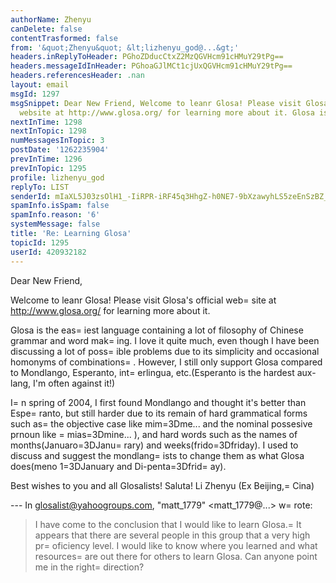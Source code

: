```yaml
---
authorName: Zhenyu
canDelete: false
contentTrasformed: false
from: '&quot;Zhenyu&quot; &lt;lizhenyu_god@...&gt;'
headers.inReplyToHeader: PGhoZDducCtxZ2MzQGVHcm91cHMuY29tPg==
headers.messageIdInHeader: PGhoaGJlMCt1cjUxQGVHcm91cHMuY29tPg==
headers.referencesHeader: .nan
layout: email
msgId: 1297
msgSnippet: Dear New Friend, Welcome to leanr Glosa! Please visit Glosa s official
  website at http://www.glosa.org/ for learning more about it. Glosa is the easiest
nextInTime: 1298
nextInTopic: 1298
numMessagesInTopic: 3
postDate: '1262235904'
prevInTime: 1296
prevInTopic: 1295
profile: lizhenyu_god
replyTo: LIST
senderId: mIaXL5J03zsOlH1_-IiRPR-iRF45q3HhgZ-h0NE7-9bXzawyhLS5zeEnSzBZ_qbsX5tOp2qkhJQoCu9ZT7YsIxEq20stSgN56NM
spamInfo.isSpam: false
spamInfo.reason: '6'
systemMessage: false
title: 'Re: Learning Glosa'
topicId: 1295
userId: 420932182
---
```


Dear New Friend,

Welcome to leanr Glosa! Please visit Glosa's official web=
site at http://www.glosa.org/ for learning more about it.

Glosa is the eas=
iest language containing a lot of filosophy of Chinese grammar and word mak=
ing. I love it quite much, even though I have been discussing a lot of poss=
ible problems due to its simplicity and occasional homonyms of combinations=
. However, I still only support Glosa compared to Mondlango, Esperanto, int=
erlingua, etc.(Esperanto is the hardest aux-lang, I'm often against it!)

I=
n spring of 2004, I first found Mondlango and thought it's better than Espe=
ranto, but still harder due to its remain of hard grammatical forms such as=
 the objective case like mim=3Dme... and the nominal possesive prnoun like =
mias=3Dmine... ), and hard words such as the names of months(Januaro=3DJanu=
rary) and weeks(frido=3Dfriday). I used to discuss and suggest the mondlang=
ists to change them as what Glosa does(meno 1=3DJanuary and Di-penta=3Dfrid=
ay).

Best wishes to you and all Glosalists!
Saluta!
Li Zhenyu
(Ex Beijing,=
 Cina)


 

--- In glosalist@yahoogroups.com, "matt_1779" <matt_1779@...> w=
rote:
>
>   I have come to the conclusion that I would like to learn Glosa.=
 It appears that there are several people in this group that a very high pr=
oficiency level.  I would like to know where you learned and what resources=
 are out there for others to learn Glosa.  Can anyone point me in the right=
 direction?
>




